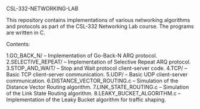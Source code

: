 CSL-332-NETWORKING-LAB

This repository contains implementations of various networking algorithms and protocols as part of the CSL-332 Networking Lab course. The programs are written in C.

Contents:

1.GO_BACK_N/ – Implementation of Go-Back-N ARQ protocol.
2.SELECTIVE_REPEAT/ – Implementation of Selective Repeat ARQ protocol.
3.STOP_AND_WAIT/ – Stop and Wait protocol client-server code.
4.TCP/ – Basic TCP client-server communication.
5.UDP/ – Basic UDP client-server communication.
6.DISTANCE_VECTOR_ROUTING.c – Simulation of the Distance Vector Routing algorithm.
7.LINK_STATE_ROUTING.c – Simulation of the Link State Routing algorithm.
8.LEAKY_BUCKET_ALGORITHM.c – Implementation of the Leaky Bucket algorithm for traffic shaping.





